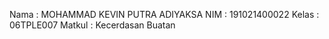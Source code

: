 Nama : MOHAMMAD KEVIN PUTRA ADIYAKSA
NIM : 191021400022
Kelas : 06TPLE007
Matkul : Kecerdasan Buatan